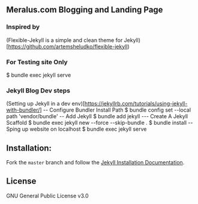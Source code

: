 ## Meralus.com Blogging and Landing Page

### Inspired by
(Flexible-Jekyll is a simple and clean theme for Jekyll)[https://github.com/artemsheludko/flexible-jekyll)


### For Testing site Only
$ bundle exec jekyll serve

### Jekyll Blog Dev steps
(Setting up Jekyll in a dev env)[https://jekyllrb.com/tutorials/using-jekyll-with-bundler/]
-- Configure Bundler Install Path
$ bundle config set --local path 'vendor/bundle'
-- Add Jekyll
$ bundle add jekyll
--- Create A Jekyll Scaffold
$ bundle exec jekyll new --force --skip-bundle .
$ bundle install
-- Sping up website on localhost
$ bundle exec jekyll serve


## Installation:

Fork the ``master`` branch and follow the [Jekyll Installation Documentation](https://jekyllrb.com/docs/installation/).

## License

GNU General Public License v3.0

